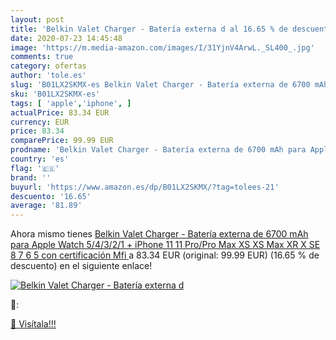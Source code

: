 ```yaml
---
layout: post
title: 'Belkin Valet Charger - Batería externa d al 16.65 % de descuento'
date: 2020-07-23 14:45:48
image: 'https://m.media-amazon.com/images/I/31YjnV4ArwL._SL400_.jpg'
comments: true
category: ofertas
author: 'tole.es'
slug: 'B01LX2SKMX-es Belkin Valet Charger - Batería externa de 6700 mAh para...'
sku: 'B01LX2SKMX-es'
tags: [ 'apple','iphone', ]
actualPrice: 83.34 EUR
currency: EUR
price: 83.34
comparePrice: 99.99 EUR
prodname: 'Belkin Valet Charger - Batería externa de 6700 mAh para Apple Watch 5/4/3/2/1 + iPhone 11  11 Pro/Pro Max  XS  XS Max  XR  X  SE  8  7  6  5  con certificación Mfi '
country: 'es'
flag: '🇪🇸'
brand: ''
buyurl: 'https://www.amazon.es/dp/B01LX2SKMX/?tag=tolees-21'
descuento: '16.65'
average: '81.89'
---
```


Ahora mismo tienes [Belkin Valet Charger - Batería externa de 6700 mAh para Apple Watch 5/4/3/2/1 + iPhone 11  11 Pro/Pro Max  XS  XS Max  XR  X  SE  8  7  6  5  con certificación Mfi ](https://www.amazon.es/dp/B01LX2SKMX/?tag=tolees-21) a 83.34 EUR (original: 99.99 EUR) (16.65 %  de descuento) en el siguiente enlace!

[![Belkin Valet Charger - Batería externa d](https://m.media-amazon.com/images/I/31YjnV4ArwL._SL400_.jpg)](https://www.amazon.es/dp/B01LX2SKMX/?tag=tolees-21)

🔎:


[🛒 Visítala!!!](https://www.amazon.es/dp/B01LX2SKMX/?tag=tolees-21)

